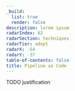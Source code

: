 ```yaml
---
_build:
  list: true
  render: false
description: lorem ipsum
radarIndex: 62
radarSection: techniques
radarTier: adopt
radarX: -54
radarY: -37
table-of-contents: false
title: Pipeline as Code
---
```


TODO justification
